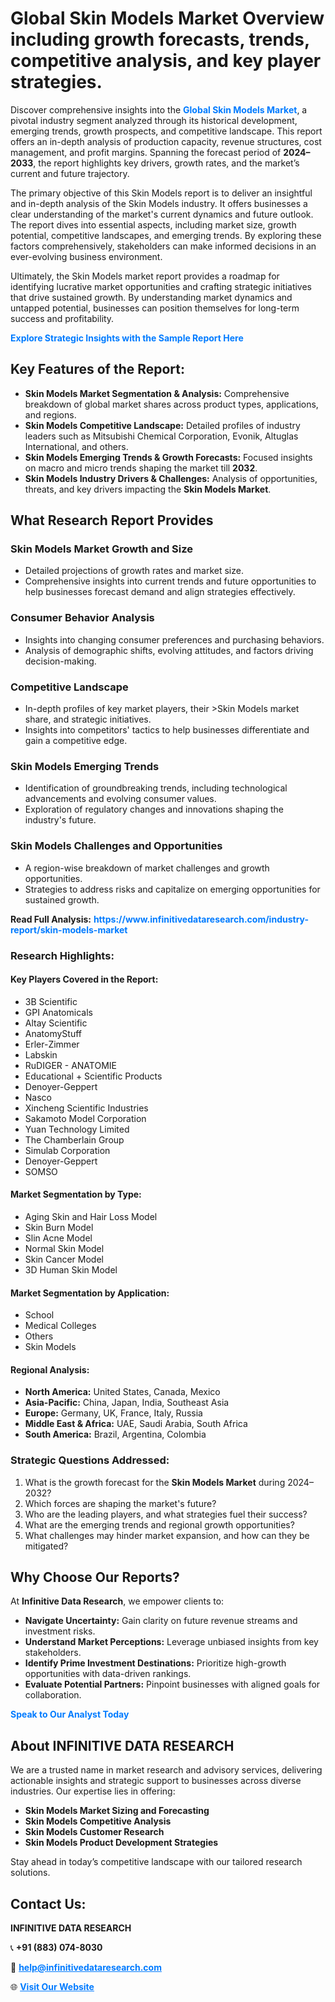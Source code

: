 <h1>Global Skin Models Market Overview including growth forecasts, trends, competitive analysis, and key player strategies.</h1>
<p>
Discover comprehensive insights into the 
<a href="https://www.infinitivedataresearch.com/industry-report/skin-models-market" rel="dofollow" style="color: #007BFF; text-decoration: none;"><strong>Global Skin Models Market</strong></a>, a pivotal industry segment analyzed through its historical development, emerging trends, growth prospects, and competitive landscape. This report offers an in-depth analysis of production capacity, revenue structures, cost management, and profit margins. Spanning the forecast period of <strong>2024–2033</strong>, the report highlights key drivers, growth rates, and the market’s current and future trajectory.
</p>
<p>
The primary objective of this Skin Models report is to deliver an insightful and in-depth analysis of the Skin Models industry. It offers businesses a clear understanding of the market's current dynamics and future outlook. The report dives into essential aspects, including market size, growth potential, competitive landscapes, and emerging trends. By exploring these factors comprehensively, stakeholders can make informed decisions in an ever-evolving business environment.
</p>
<p>
Ultimately, the Skin Models market report provides a roadmap for identifying lucrative market opportunities and crafting strategic initiatives that drive sustained growth. By understanding market dynamics and untapped potential, businesses can position themselves for long-term success and profitability.
</p>
<p>
<a href="https://www.infinitivedataresearch.com/request-sample/reportId=111004" style="color: #007BFF; text-decoration: none;"><strong>Explore Strategic Insights with the Sample Report Here</strong></a>
</p>

<h2>Key Features of the Report:</h2>
<ul>
<li><strong>Skin Models Market Segmentation & Analysis:</strong> Comprehensive breakdown of global market shares across product types, applications, and regions.</li>
<li><strong>Skin Models Competitive Landscape:</strong> Detailed profiles of industry leaders such as Mitsubishi Chemical Corporation, Evonik, Altuglas International, and others.</li>
<li><strong>Skin Models Emerging Trends & Growth Forecasts:</strong> Focused insights on macro and micro trends shaping the market till <strong>2032</strong>.</li>
<li><strong>Skin Models Industry Drivers & Challenges:</strong> Analysis of opportunities, threats, and key drivers impacting the <strong>Skin Models Market</strong>.</li>
</ul>

<h2>What Research Report Provides</h2>
<h3>Skin Models Market Growth and Size</h3>
<ul>
<li>Detailed projections of growth rates and market size.</li>
<li>Comprehensive insights into current trends and future opportunities to help businesses forecast demand and align strategies effectively.</li>
</ul>

<h3>Consumer Behavior Analysis</h3>
<ul>
<li>Insights into changing consumer preferences and purchasing behaviors.</li>
<li>Analysis of demographic shifts, evolving attitudes, and factors driving decision-making.</li>
</ul>

<h3>Competitive Landscape</h3>
<ul>
<li>In-depth profiles of key market players, their >Skin Models market share, and strategic initiatives.</li>
<li>Insights into competitors' tactics to help businesses differentiate and gain a competitive edge.</li>
</ul>

<h3>Skin Models Emerging Trends</h3>
<ul>
<li>Identification of groundbreaking trends, including technological advancements and evolving consumer values.</li>
<li>Exploration of regulatory changes and innovations shaping the industry's future.</li>
</ul>

<h3>Skin Models Challenges and Opportunities</h3>
<ul>
<li>A region-wise breakdown of market challenges and growth opportunities.</li>
<li>Strategies to address risks and capitalize on emerging opportunities for sustained growth.</li>
</ul>
<p><strong>Read Full Analysis:</strong> <a href="https://www.infinitivedataresearch.com/industry-report/skin-models-market" rel="dofollow" style="color: #007BFF; text-decoration: none;"><strong>https://www.infinitivedataresearch.com/industry-report/skin-models-market</strong></a></p>
<h3>Research Highlights:</h3>
<h4>Key Players Covered in the Report:</h4>
<ul><li>3B Scientific</li><li>GPI Anatomicals</li><li>Altay Scientific</li><li>AnatomyStuff</li><li>Erler-Zimmer</li><li>Labskin</li><li>RuDIGER - ANATOMIE</li><li>Educational + Scientific Products</li><li>Denoyer-Geppert</li><li>Nasco</li><li>Xincheng Scientific Industries</li><li>Sakamoto Model Corporation</li><li>Yuan Technology Limited</li><li>The Chamberlain Group</li><li>Simulab Corporation</li><li>Denoyer-Geppert</li><li>SOMSO</li></ul>
<h4>Market Segmentation by Type:</h4>
<ul><li>Aging Skin and Hair Loss Model</li><li>Skin Burn Model</li><li>Slin Acne Model</li><li>Normal Skin Model</li><li>Skin Cancer Model</li><li>3D Human Skin Model</li></ul>
<h4>Market Segmentation by Application:</h4>
<ul><li>School</li><li>Medical Colleges</li><li>Others</li><li>Skin Models</li></ul>

<h4>Regional Analysis:</h4>
<ul>
<li><strong>North America:</strong> United States, Canada, Mexico</li>
<li><strong>Asia-Pacific:</strong> China, Japan, India, Southeast Asia</li>
<li><strong>Europe:</strong> Germany, UK, France, Italy, Russia</li>
<li><strong>Middle East & Africa:</strong> UAE, Saudi Arabia, South Africa</li>
<li><strong>South America:</strong> Brazil, Argentina, Colombia</li>
</ul>

<h3>Strategic Questions Addressed:</h3>
<ol>
<li>What is the growth forecast for the <strong>Skin Models Market</strong> during 2024–2032?</li>
<li>Which forces are shaping the market's future?</li>
<li>Who are the leading players, and what strategies fuel their success?</li>
<li>What are the emerging trends and regional growth opportunities?</li>
<li>What challenges may hinder market expansion, and how can they be mitigated?</li>
</ol>

<h2>Why Choose Our Reports?</h2>
<p>At <strong>Infinitive Data Research</strong>, we empower clients to:</p>
<ul>
<li><strong>Navigate Uncertainty:</strong> Gain clarity on future revenue streams and investment risks.</li>
<li><strong>Understand Market Perceptions:</strong> Leverage unbiased insights from key stakeholders.</li>
<li><strong>Identify Prime Investment Destinations:</strong> Prioritize high-growth opportunities with data-driven rankings.</li>
<li><strong>Evaluate Potential Partners:</strong> Pinpoint businesses with aligned goals for collaboration.</li>
</ul>
<p><a href="https://www.infinitivedataresearch.com/industry-report/skin-models-market" rel="dofollow" style="color: #007BFF; text-decoration: none;"><strong>Speak to Our Analyst Today</strong></a></p>

<h2>About INFINITIVE DATA RESEARCH</h2>
<p>We are a trusted name in market research and advisory services, delivering actionable insights and strategic support to businesses across diverse industries. Our expertise lies in offering:</p>
<ul>
<li><strong>Skin Models Market Sizing and Forecasting</strong></li>
<li><strong>Skin Models Competitive Analysis</strong></li>
<li><strong>Skin Models Customer Research</strong></li>
<li><strong>Skin Models Product Development Strategies</strong></li>
</ul>
<p>Stay ahead in today’s competitive landscape with our tailored research solutions.</p>

<h2>Contact Us:</h2>
<p><strong>INFINITIVE DATA RESEARCH</strong></p>
<p>📞 <strong>+91 (883) 074-8030</strong></p>
<p>📧 <strong><a href="mailto:help@infinitivedataresearch.com" style="color: #007BFF;">help@infinitivedataresearch.com</a></strong></p>
<p>🌐 <strong><a href="https://www.infinitivedataresearch.com" rel="dofollow" style="color: #007BFF;">Visit Our Website</a></strong></p>
